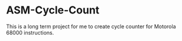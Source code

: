 # ASM-Cycle-Count
This is a long term project for me to create cycle counter for Motorola 68000 instructions.
